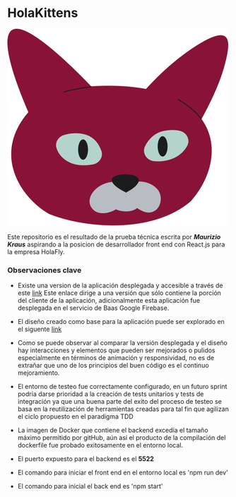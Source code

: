 # HolaKittens

![HolaKittens](frontEnd/src/Assets/Illustrations/redCatFace.svg)

Este repositorio es el resultado de la prueba técnica escrita por
**_Maurizio Kraus_** aspirando a la posicion de desarrollador front end
con React.js para la empresa HolaFly.

### Observaciones clave

- Existe una version de la aplicación desplegada y accesible a través
  de este [link](https://holakittens-ffa74.firebaseapp.com/)
  Este enlace dirige a una versión que sólo contiene la porción del
  cliente de la aplicación, adicionalmente esta aplicación fue desplegada
  en el servicio de Baas Google Firebase.

- El diseño creado como base para la aplicación puede ser explorado en
  el siguente [link](https://www.figma.com/file/5VcSWbnw8UKWAV0XTkfA0J/HolaKittens?node-id=0%3A1&t=0c4UqN7e3DJxNSRE-1)

- Como se puede observar al comparar la versión desplegada y el diseño
  hay interacciones y elementos que pueden ser mejorados o pulidos
  especialmente en términos de animación y responsividad, no es de extrañar
  que uno de los principios del buen código es el continuo mejoramiento.

- El entorno de testeo fue correctamente configurado, en un futuro sprint
  podría darse prioridad a la creación de tests unitarios y tests de integración
  ya que una buena parte del exito del proceso de testeo se basa en la
  reutilización de herramientas creadas para tal fin que agilizan el ciclo
  propuesto en el paradigma TDD

- La imagen de Docker que contiene el backend excedía el tamaño máximo
  permitido por gitHub, aún así el producto de la compilación del dockerfile
  fue probado exitosamente en el entorno local.

- El puerto expuesto para el backend es el **5522**

- El comando para iniciar el front end en el entorno local es 'npm run dev'

- El comando para inicial el back end es 'npm start'
